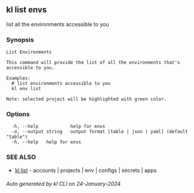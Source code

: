 ## kl list envs

list all the environments accessible to you

### Synopsis

```
List Environments

This command will provide the list of all the environments that's accessible to you. 

Examples:
  # list environments accessible to you
  kl env list

Note: selected project will be highlighted with green color.

```

### Options

```
  -h, --help            help for envs
  -o, --output string   output format [table | json | yaml] (default "table")
  -h, --help   help for envs
```

### SEE ALSO

* [kl list](kl_list.md)  - accounts | projects | env | configs | secrets | apps

###### Auto generated by kl CLI on 24-January-2024
